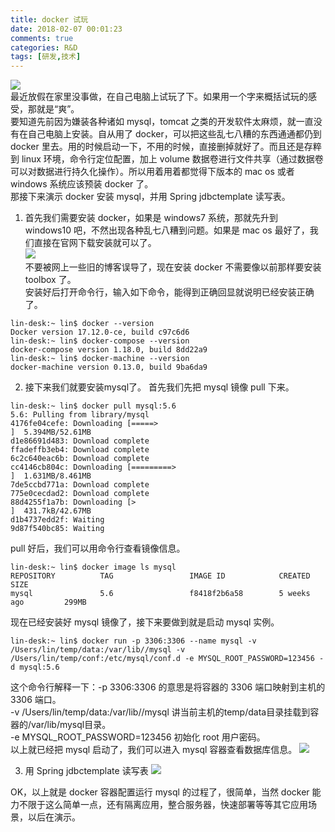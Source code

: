 ```yaml
---
title: docker 试玩
date: 2018-02-07 00:01:23
comments: true
categories: R&D
tags: [研发,技术]
---
```

![](http://wx4.sinaimg.cn/mw690/ad108d28gy1fomxv6myrmj20hr099q31.jpg)  
最近放假在家里没事做，在自己电脑上试玩了下。如果用一个字来概括试玩的感受，那就是“爽”。  
要知道先前因为嫌装各种诸如 mysql，tomcat 之类的开发软件太麻烦，就一直没有在自己电脑上安装。自从用了 docker，可以把这些乱七八糟的东西通通都仍到 docker 里去。用的时候启动一下，不用的时候，直接删掉就好了。而且还是存粹到 linux 环境，命令行定位配置，加上 volume 数据卷进行文件共享（通过数据卷可以对数据进行持久化操作）。所以用着用着都觉得下版本的 mac os 或者 windows 系统应该预装 docker 了。<!--more-->  
那接下来演示 docker 安装 mysql，并用 Spring jdbctemplate 读写表。  
1. 首先我们需要安装 docker，如果是 windows7 系统，那就先升到 windows10 吧，不然出现各种乱七八糟到问题。如果是 mac os 最好了，我们直接在官网下载安装就可以了。  
![](http://wx3.sinaimg.cn/mw690/ad108d28gy1fomxv62xn8j20o006udgd.jpg)  
不要被网上一些旧的博客误导了，现在安装 docker 不需要像以前那样要安装 toolbox 了。  
安装好后打开命令行，输入如下命令，能得到正确回显就说明已经安装正确了。
```shell
lin-desk:~ lin$ docker --version
Docker version 17.12.0-ce, build c97c6d6
lin-desk:~ lin$ docker-compose --version
docker-compose version 1.18.0, build 8dd22a9
lin-desk:~ lin$ docker-machine --version
docker-machine version 0.13.0, build 9ba6da9
```
2. 接下来我们就要安装mysql了。
首先我们先把 mysql 镜像 pull 下来。
```shell
lin-desk:~ lin$ docker pull mysql:5.6
5.6: Pulling from library/mysql
4176fe04cefe: Downloading [=====>                                             ]  5.394MB/52.61MB
d1e86691d483: Download complete 
ffadeffb3eb4: Download complete 
6c2c640eac6b: Download complete 
cc4146cb804c: Downloading [=========>                                         ]  1.631MB/8.461MB
7de5ccbd771a: Download complete 
775e0cecdad2: Download complete 
88d4255f1a7b: Downloading [>                                                  ]  431.7kB/42.67MB
d1b4737edd2f: Waiting 
9d87f540bc85: Waiting 
```
pull 好后，我们可以用命令行查看镜像信息。  
```shell
lin-desk:~ lin$ docker image ls mysql
REPOSITORY          TAG                 IMAGE ID            CREATED             SIZE
mysql               5.6                 f8418f2b6a58        5 weeks ago         299MB
```
现在已经安装好 mysql 镜像了，接下来要做到就是启动 mysql 实例。  
```shell
lin-desk:~ lin$ docker run -p 3306:3306 --name mysql -v /Users/lin/temp/data:/var/lib//mysql -v /Users/lin/temp/conf:/etc/mysql/conf.d -e MYSQL_ROOT_PASSWORD=123456 -d mysql:5.6
```
这个命令行解释一下：-p 3306:3306 的意思是将容器的 3306 端口映射到主机的 3306 端口。  
-v /Users/lin/temp/data:/var/lib//mysql 讲当前主机的temp/data目录挂载到容器的/var/lib/mysql目录。  
-e MYSQL_ROOT_PASSWORD=123456 初始化 root 用户密码。  
以上就已经把 mysql 启动了，我们可以进入 mysql 容器查看数据库信息。
![](http://i4.bvimg.com/633063/258d20e7e89887a3.gif)  

3. 用 Spring jdbctemplate 读写表
![](http://i4.bvimg.com/633063/45fb6c82f39d44a1.gif)  

OK，以上就是 docker 容器配置运行 mysql 的过程了，很简单，当然 docker 能力不限于这么简单一点，还有隔离应用，整合服务器，快速部署等等其它应用场景，以后在演示。